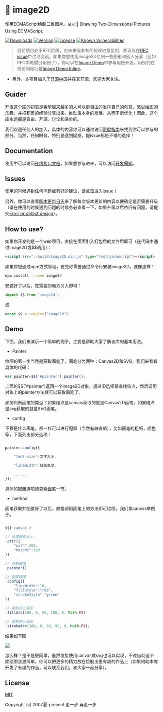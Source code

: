 # 🍇 image2D
使用ECMAScript绘制二维图片。📊📈🎉 Drawing Two-Dimensional Pictures Using ECMAScript.

<a href="https://yelloxing.github.io/npm-downloads?interval=7&packages=image2d"><img src="https://img.shields.io/npm/dm/image2d.svg" alt="Downloads"></a>
<a href="https://www.npmjs.com/package/image2d"><img src="https://img.shields.io/npm/v/image2d.svg" alt="Version"></a>
<a href="https://github.com/yelloxing/image2D/blob/master/LICENSE"><img src="https://img.shields.io/npm/l/image2d.svg" alt="License"></a>
<a class="badge-link" href="https://snyk.io.cnpmjs.org/test/npm/image2d" target="_blank"><img title="Known Vulnerabilities" src="https://snyk.io.cnpmjs.org/test/npm/image2d/badge.svg"></a>

> 目前项目处于RFC阶段，对未来版本有任何改进意见的，都可以在[RFC issue](https://github.com/yelloxing/image2D/issues/18)中讨论交流，如果你想使用image2D绘制一些图形和别人分享（比如RFC中希望引用例子），你可以在[Image Demo](https://github.com/yelloxing/Image-Demo)中参与用例开发，用例的在线访问地址是[Image Demo Inline](https://yelloxing.github.io/Image-Demo/index.html#/menus/line)。

- 另外，本项目加入了[开源中国](https://www.oschina.net/p/image2d)并在其开源，欢迎大家关注。

## Guider
开发这个库的初衷是希望越来越多的人可以更自由的发挥自己的创意，感受绘图的乐趣，并把积累的经验分享出来，推动库本身的发展，从而不断优化！因此，这个库永远都是自由、开源、讨论和进步的。

我们欢迎任何人的加入，具体的内容你可以通过访问[贡献指南](https://github.com/yelloxing/image2D/blob/master/CONTRIBUTING.md)来找到你可以参与的部分。当然，任何时候，特别是遇到疑惑，提issue都是不错的选择！

## Documentation
使用中可以访问[在线接口文档](https://yelloxing.github.io/image2D/)，如果想参与进来，可以访问[开发需知](https://github.com/yelloxing/image2D/blob/master/CONTRIBUTING.md)。

## Issues
使用的时候遇到任何问题或有好的建议，请点击进入[issue](https://github.com/yelloxing/image2D/issues)！

另外，你可以查看[版本更新日志](https://github.com/yelloxing/image2D/blob/master/CHANGELOG)来了解每次版本更新的内容以便确定是否需要升级（请在使用的时候遇到问题的时候务必查看一下，如果升级以后依旧有问题，请提交[Error or defect design](https://github.com/yelloxing/image2D/issues/new/choose)）。

## How to use?
如果你开发的是一个web项目，直接在页面引入打包后的文件后即可（在代码中通过image2D或$$调用）：

```html
<script src="./build/image2D.min.js" type="text/javascript"></script>
```

如果你想通过npm方式管理，首先你需要通过命令行安装image2D，就像这样：

```bash
npm install --save image2d
```

安装好了以后，在需要的地方引入即可：

```js
import $$ from 'image2d';
```

或

```js
const $$ = require("image2d");
```

## Demo
下面，我们来演示一个简单的例子，主要是帮助大家了解该库的基本用法。

- Painter

绘图的第一步当然是获取画笔了，画笔分为两种：Canvas2D和SVG，我们来看看具体的代码：
```js
var painter=$$('#painter').painter();
```
上面的$$('#painter')返回一个image2D对象，通过ID选择器查找结点，然后调用对象上的painter方法就可以获取画笔了。

如何判断画笔的类型？如果结点是canvas获取的就是Canvas2D画笔，如果结点是svg获取的就是SVG画笔。

- config

不管是什么画笔，都一样可以进行配置（当然有缺省值），比如画笔的粗细，颜色等，下面列出部分选项：
```js

painter.config({

    "font-size":文字大小,

    "lineWidth":线条宽度,

    ......
});

```
具体的配置选项请查看[画笔](https://yelloxing.github.io/image2D/#/api/painter)一节。

- method

画笔获取并配置好了以后，直接调用画笔上的方法即可绘图，我们拿canvas举例子。
```js

$$('canvas')

// 设置画布大小
.attr({
    "with":200,
    "height":100
})

// 获取画笔
.painter()

// 配置画笔
.config({
    "lineWidth":10,
    "fillStyle":"red",
    "strokeStyle":"green"
})

// 绘制实心弧形
.fillArc(100, 0, 50, 100, 0, Math.PI)

// 绘制空心弧形
.strokeArc(100, 0, 50, 95, 0, Math.PI);

```
结果如下图:

<img src='https://github.com/yelloxing/image2D/blob/master/docs/src/assets/guider-demo1.png' >

怎么样？是不是很简单，虽然直接使用canvas或svg也可以实现，不过借助这个库绘图会更简单，你可以把更多的精力放在绘制出更有趣的作品上（如果借助本库开发了有趣的作品，可以联系我们，和大家一起分享）。

## License

[MIT](https://github.com/yelloxing/image2D/blob/master/LICENSE)

Copyright (c) 2007夏-present 走一步 再走一步

